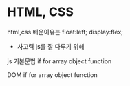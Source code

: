 # HTML, CSS

html,css 배운이유는
float:left;
display:flex;

-   사고력
    js를 잘 다루기 위해

js 기본문법
if
for
array
object
function

DOM
if
for
array
object
function
